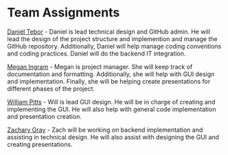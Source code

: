 # Team Assignments
[Daniel Tebor](/docs/project-plan/dtebor-resume.md) - Daniel is lead technical design and GitHub admin. He will lead the design of the project structure and implemention and manage the GitHub repository. Additionally, Daniel will help manage coding conventions and coding practices. Daniel will do the backend IT integration. 
  
[Megan Ingram](/docs/project-plan/mingram-resume.md) - Megan is project manager. She will keep track of documentation and formatting. Additionally, she will help with GUI design and implementation. Finally, she will be helping create presentations for different phases of the project.

[William Pitts](/docs/project-plan/wpitts-resume.md) - Will is lead GUI design. He will be in charge of creating and implementing the GUI. He will also help with general code implementation and presentation creation.

[Zachary Gray](/docs/project-plan/zgray-resume.md) - Zach will be working on backend implementation and assisting in technical design. He will also assist with designing the GUI and creating presentations.
